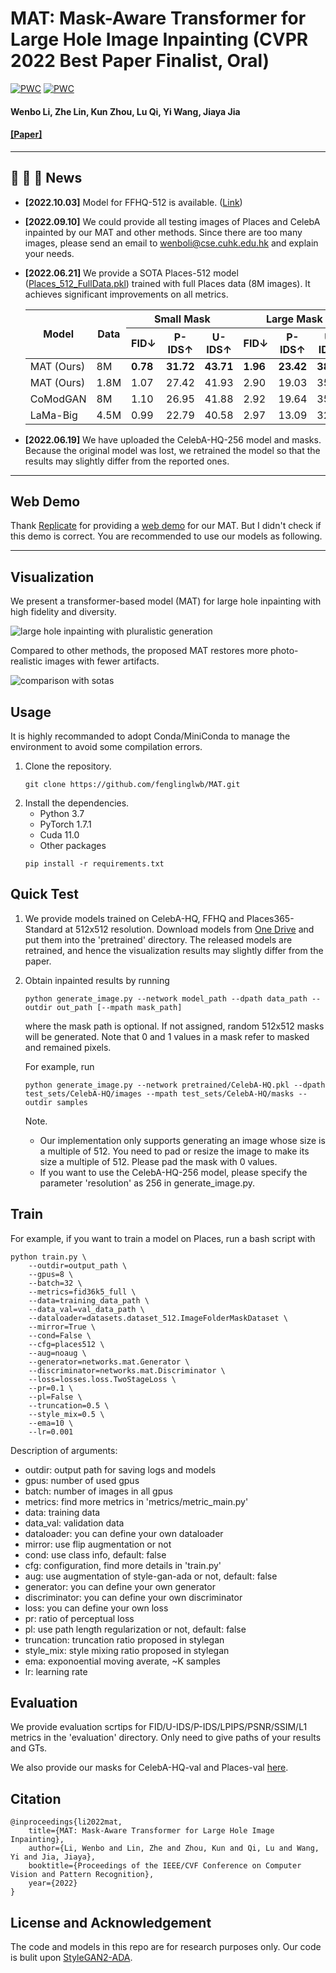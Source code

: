 # MAT: Mask-Aware Transformer for Large Hole Image Inpainting (CVPR 2022 Best Paper Finalist, Oral)

[![PWC](https://img.shields.io/endpoint.svg?url=https://paperswithcode.com/badge/mat-mask-aware-transformer-for-large-hole/image-inpainting-on-places2-1)](https://paperswithcode.com/sota/image-inpainting-on-places2-1?p=mat-mask-aware-transformer-for-large-hole)
[![PWC](https://img.shields.io/endpoint.svg?url=https://paperswithcode.com/badge/mat-mask-aware-transformer-for-large-hole/image-inpainting-on-celeba-hq)](https://paperswithcode.com/sota/image-inpainting-on-celeba-hq?p=mat-mask-aware-transformer-for-large-hole)

#### Wenbo Li, Zhe Lin, Kun Zhou, Lu Qi, Yi Wang, Jiaya Jia

#### [\[Paper\]](https://arxiv.org/abs/2203.15270)
---

## :rocket:  :rocket:  :rocket: **News**

- **\[2022.10.03\]** Model for FFHQ-512 is available. ([Link](https://mycuhk-my.sharepoint.com/:u:/g/personal/1155137927_link_cuhk_edu_hk/ESwt5gvPs4JOvC76WAEDfb4BSJZNy-qsfJSUZz2kTxYyWw?e=71nHCJ))

- **\[2022.09.10\]** We could provide all testing images of Places and CelebA inpainted by our MAT and other methods. Since there are too many images, please send an email to wenboli@cse.cuhk.edu.hk and explain your needs.

- **\[2022.06.21\]** We provide a SOTA Places-512 model ([Places\_512\_FullData.pkl](https://mycuhk-my.sharepoint.com/:f:/g/personal/1155137927_link_cuhk_edu_hk/EuY30ziF-G5BvwziuHNFzDkBVC6KBPRg69kCeHIu-BXORA?e=7OwJyE)) trained with full Places data (8M images). It achieves significant improvements on all metrics.

    <table>
    <thead>
      <tr>
        <th rowspan="2">Model</th>
        <th rowspan="2">Data</th>
        <th colspan="3">Small Mask</th>
        <th colspan="3">Large Mask</th>
      </tr>
      <tr>
        <th>FID&darr;</th>
        <th>P-IDS&uarr;</th>
        <th>U-IDS&uarr;</th>
        <th>FID&darr;</th>
        <th>P-IDS&uarr;</th>
        <th>U-IDS&uarr;</th>
      </tr>
    </thead>
    <tbody>
      <tr>
        <td>MAT (Ours)</td>
        <td>8M</td>
        <td><b>0.78</b></td>
        <td><b>31.72</b></td>
        <td><b>43.71</b></td>
        <td><b>1.96</b></td>
        <td><b>23.42</b></td>
        <td><b>38.34</b></td>
      </tr>
      <tr>
        <td>MAT (Ours)</td>
        <td>1.8M</td>
        <td>1.07</td>
        <td>27.42</td>
        <td>41.93</td>
        <td>2.90</td>
        <td>19.03</td>
        <td>35.36</td>
      </tr>
      <tr>
        <td>CoModGAN</td>
        <td>8M</td>
        <td>1.10</td>
        <td>26.95</td>
        <td>41.88</td>
        <td>2.92</td>
        <td>19.64</td>
        <td>35.78</td>
      </tr>
      <tr>
        <td>LaMa-Big</td>
        <td>4.5M</td>
        <td>0.99</td>
        <td>22.79</td>
        <td>40.58</td>
        <td>2.97</td>
        <td>13.09</td>
        <td>32.39</td>
      </tr>
    </tbody>
    </table>

- **\[2022.06.19\]** We have uploaded the CelebA-HQ-256 model and masks. Because the original model was lost, we retrained the model so that the results may slightly differ from the reported ones.

---

## Web Demo

Thank [Replicate](https://replicate.com/home) for providing a [web demo](https://replicate.com/fenglinglwb/large-hole-image-inpainting) for our MAT. But I didn't check if this demo is correct. You are recommended to use our models as following.

---

## Visualization

We present a transformer-based model (MAT) for large hole inpainting with high fidelity and diversity.

![large hole inpainting with pluralistic generation](/figures/teasing.png)

Compared to other methods, the proposed MAT restores more photo-realistic images with fewer artifacts.

![comparison with sotas](/figures/sota.png)

## Usage

It is highly recommanded to adopt Conda/MiniConda to manage the environment to avoid some compilation errors.

1. Clone the repository.
    ```shell
    git clone https://github.com/fenglinglwb/MAT.git 
    ```
2. Install the dependencies.
    - Python 3.7
    - PyTorch 1.7.1
    - Cuda 11.0
    - Other packages
    ```shell
    pip install -r requirements.txt
    ```

## Quick Test

1. We provide models trained on CelebA-HQ, FFHQ and Places365-Standard at 512x512 resolution. Download models from [One Drive](https://mycuhk-my.sharepoint.com/:f:/g/personal/1155137927_link_cuhk_edu_hk/EuY30ziF-G5BvwziuHNFzDkBVC6KBPRg69kCeHIu-BXORA?e=7OwJyE) and put them into the 'pretrained' directory. The released models are retrained, and hence the visualization results may slightly differ from the paper.

2. Obtain inpainted results by running
    ```shell
    python generate_image.py --network model_path --dpath data_path --outdir out_path [--mpath mask_path]
    ```
    where the mask path is optional. If not assigned, random 512x512 masks will be generated. Note that 0 and 1 values in a mask refer to masked and remained pixels.

    For example, run
    ```shell
    python generate_image.py --network pretrained/CelebA-HQ.pkl --dpath test_sets/CelebA-HQ/images --mpath test_sets/CelebA-HQ/masks --outdir samples
    ```

    Note. 
    - Our implementation only supports generating an image whose size is a multiple of 512. You need to pad or resize the image to make its size a multiple of 512. Please pad the mask with 0 values.
    - If you want to use the CelebA-HQ-256 model, please specify the parameter 'resolution' as 256 in generate\_image.py.

## Train

For example, if you want to train a model on Places, run a bash script with
```shell
python train.py \
    --outdir=output_path \
    --gpus=8 \
    --batch=32 \
    --metrics=fid36k5_full \
    --data=training_data_path \
    --data_val=val_data_path \
    --dataloader=datasets.dataset_512.ImageFolderMaskDataset \
    --mirror=True \
    --cond=False \
    --cfg=places512 \
    --aug=noaug \
    --generator=networks.mat.Generator \
    --discriminator=networks.mat.Discriminator \
    --loss=losses.loss.TwoStageLoss \
    --pr=0.1 \
    --pl=False \
    --truncation=0.5 \
    --style_mix=0.5 \
    --ema=10 \
    --lr=0.001
```

Description of arguments:
- outdir: output path for saving logs and models
- gpus: number of used gpus
- batch: number of images in all gpus
- metrics: find more metrics in 'metrics/metric\_main.py'
- data: training data
- data\_val: validation data
- dataloader: you can define your own dataloader
- mirror: use flip augmentation or not 
- cond: use class info, default: false
- cfg: configuration, find more details in 'train.py'
- aug: use augmentation of style-gan-ada or not, default: false
- generator: you can define your own generator
- discriminator: you can define your own discriminator
- loss: you can define your own loss
- pr: ratio of perceptual loss
- pl: use path length regularization or not, default: false
- truncation: truncation ratio proposed in stylegan
- style\_mix: style mixing ratio proposed in stylegan
- ema: exponoential moving averate, ~K samples
- lr: learning rate

## Evaluation

We provide evaluation scrtips for FID/U-IDS/P-IDS/LPIPS/PSNR/SSIM/L1 metrics in the 'evaluation' directory. Only need to give paths of your results and GTs.

We also provide our masks for CelebA-HQ-val and Places-val [here](https://mycuhk-my.sharepoint.com/:f:/g/personal/1155137927_link_cuhk_edu_hk/EuY30ziF-G5BvwziuHNFzDkBVC6KBPRg69kCeHIu-BXORA?e=7OwJyE).


## Citation

    @inproceedings{li2022mat,
        title={MAT: Mask-Aware Transformer for Large Hole Image Inpainting},
        author={Li, Wenbo and Lin, Zhe and Zhou, Kun and Qi, Lu and Wang, Yi and Jia, Jiaya},
        booktitle={Proceedings of the IEEE/CVF Conference on Computer Vision and Pattern Recognition},
        year={2022}
    }

## License and Acknowledgement
The code and models in this repo are for research purposes only. Our code is bulit upon [StyleGAN2-ADA](https://github.com/NVlabs/stylegan2-ada-pytorch).
